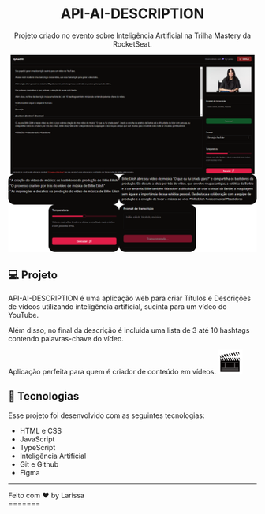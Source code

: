 <h1 align="center"> API-AI-DESCRIPTION</h1>

<p align="center">
Projeto criado no evento sobre Inteligência Artificial na Trilha Mastery da RocketSeat.
</p>



<p align="center">
  <img alt="front-end" src="img-front.png">
</p>

## 💻 Projeto

API-AI-DESCRIPTION é uma aplicação web para criar Títulos e Descrições de vídeos utilizando inteligência artificial, sucinta para um vídeo do YouTube.

Além disso, no final da descrição é incluida uma lista de 3 até 10 hashtags contendo palavras-chave do vídeo. 

Aplicação perfeita para quem é criador de conteúdo em vídeos. <img alt="videopng" src="img-video.png" width="50">


## 🚀 Tecnologias

Esse projeto foi desenvolvido com as seguintes tecnologias:

- HTML e CSS
- JavaScript
- TypeScript
- Inteligência Artificial
- Git e Github
- Figma

------

<footer>Feito com ♥ by Larissa</footer>
=======